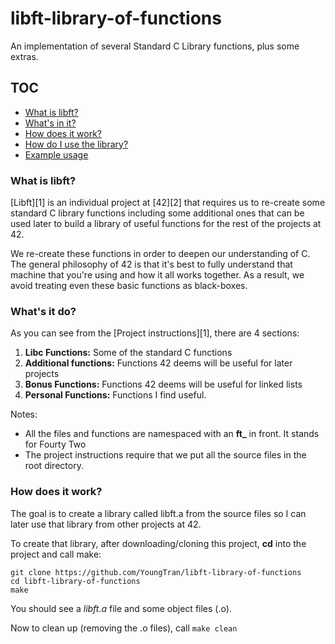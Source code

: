 # libft-library-of-functions
An implementation of several Standard C Library functions, plus some extras.

## TOC
- [What is libft?](#what-is-libft)
- [What's in it?](#whats-in-it)
- [How does it work?](#how-does-it-work)
- [How do I use the library?](#how-do-i-use-the-library)
- [Example usage](#example-usage)


### What is libft?
[Libft][1] is an individual project at [42][2] that requires us to 
re-create some standard C library functions including some additional
ones that can be used later to build a library of useful functions for
the rest of the projects at 42.

We re-create these functions in order to deepen our understanding of C.
The general philosophy of 42 is that it's best to fully understand that
machine that you're using and how it all works together. As a result,
we avoid treating even these basic functions as black-boxes.

### What's it do?

As you can see from the [Project instructions][1], there are 4 sections:

1.  **Libc Functions:** Some of the standard C functions
2.  **Additional functions:** Functions 42 deems will be useful for later projects
3.  **Bonus Functions:** Functions 42 deems will be useful for linked lists
4.  **Personal Functions:** Functions I find useful.

Notes:

- All the files and functions are namespaced with an **ft_** in front. It stands for Fourty Two
- The project instructions require that we put all the source files in the root directory.

### How does it work?

The goal is to create a library called libft.a from the source files so I can later use that library from other projects at 42.

To create that library, after downloading/cloning this project, **cd** into the project and call make:

	git clone https://github.com/YoungTran/libft-library-of-functions
	cd libft-library-of-functions
	make

You should see a *libft.a* file and some object files (.o).


Now to clean up (removing the .o files), call `make clean`
